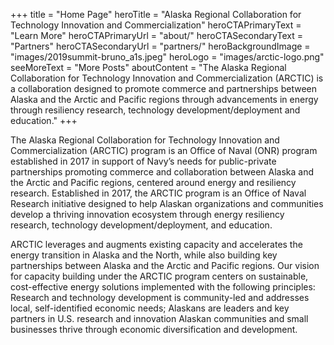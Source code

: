 +++
title = "Home Page"
heroTitle = "Alaska Regional Collaboration for Technology Innovation and Commercialization"
heroCTAPrimaryText = "Learn More"
heroCTAPrimaryUrl = "about/"
heroCTASecondaryText = "Partners"
heroCTASecondaryUrl = "partners/"
heroBackgroundImage = "images/2019summit-bruno_a1s.jpeg"
heroLogo = "images/arctic-logo.png"
seeMoreText = "More Posts"
aboutContent = "The Alaska Regional Collaboration for Technology Innovation and Commercialization (ARCTIC) is a collaboration designed to promote commerce and partnerships between Alaska and the Arctic and Pacific regions through advancements in energy through resiliency research, technology development/deployment and education."
+++

The Alaska Regional Collaboration for Technology Innovation and Commercialization (ARCTIC) program is an Office of Naval (ONR) program established in 2017 in support of Navy’s needs for public-private partnerships promoting commerce and collaboration between Alaska and the Arctic and Pacific regions, centered around energy and resiliency research. Established in 2017, the ARCTIC program is an Office of Naval Research initiative designed to help Alaskan organizations and communities develop a thriving innovation ecosystem through energy resiliency research, technology development/deployment, and education. 

ARCTIC leverages and augments existing capacity and accelerates the energy transition in Alaska and the North, while also building key partnerships between Alaska and the Arctic and Pacific regions. Our vision for capacity building under the ARCTIC program centers on sustainable, cost-effective energy solutions implemented with the following principles: Research and technology development is community-led and addresses local, self-identified economic needs; Alaskans are leaders and key partners in U.S. research and innovation Alaskan communities and small businesses thrive through economic diversification and development.